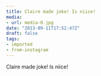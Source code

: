 ```yaml
---
title: Claire made joke! Is niice!
media:
- url: media-0.jpg
date: "2013-09-11T17:52:47Z"
draft: false
tags:
- imported
- from-instagram
---
```

Claire made joke\! Is niice\!
